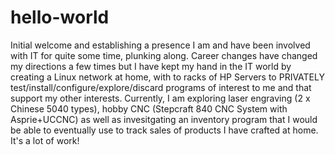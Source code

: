 # hello-world
Initial welcome and establishing a presence
I am and have been involved with IT for quite some time, plunking along. Career changes have changed my directions a few times but I have kept my hand in the IT world by creating a Linux network at home, with to racks of HP Servers to PRIVATELY test/install/configure/explore/discard programs of interest to me and that support my other interests.
Currently, I am exploring laser engraving (2 x Chinese 5040 types), hobby CNC (Stepcraft 840 CNC System with Asprie+UCCNC) as well as invesitgating an inventory program that I would be able to eventually use to track sales of products I have crafted at home.
It's a lot of work!
